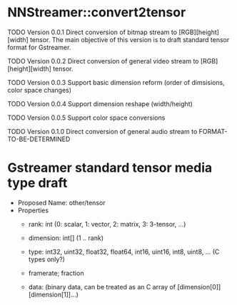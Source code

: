 # NNStreamer::convert2tensor

TODO Version 0.0.1
Direct conversion of bitmap stream to [RGB][height][width] tensor.
The main objective of this version is to draft standard tensor format for Gstreamer.

TODO Version 0.0.2
Direct conversion of general video stream to [RGB][height][width] tensor.

TODO Version 0.0.3
Support basic dimension reform (order of dimsisions, color space changes)

TODO Version 0.0.4
Support dimension reshape (width/height)

TODO Version 0.0.5
Support color space conversions

TODO Version 0.1.0
Direct conversion of general audio stream to FORMAT-TO-BE-DETERMINED


# Gstreamer standard tensor media type draft

- Proposed Name: other/tensor
- Properties
  - rank: int (0: scalar, 1: vector, 2: matrix, 3: 3-tensor, ...)
  - dimension: int[] (1 .. rank)
  - type: int32, uint32, float32, float64, int16, uint16, int8, uint8, ... (C types only?)
  - framerate; fraction

  - data: (binary data, can be treated as an C array of [dimension[0]][dimension[1]]...)
